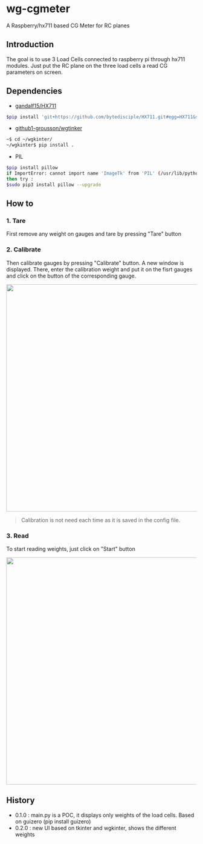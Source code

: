 # wg-cgmeter
A Raspberry/hx711 based CG Meter for RC planes

## Introduction
The goal is to use 3 Load Cells connected to raspberry pi through hx711 modules.
Just put the RC plane on the three load cells a read CG parameters on screen.

## Dependencies
* [gandalf15/HX711](https://github.com/gandalf15/HX711)
```bash
$pip install 'git+https://github.com/bytedisciple/HX711.git#egg=HX711&subdirectory=HX711_Python3'
```
* [github1-grousson/wgtinker](github1-grousson/wgtinker)
``` bash
~$ cd ~/wgkinter/
~/wgkinter$ pip install .
```
* PIL
```bash
$pip install pillow
if ImportError: cannot import name 'ImageTk' from 'PIL' (/usr/lib/python3/dist-packages/PIL/__init__.py)
then try :
$sudo pip3 install pillow --upgrade
```

## How to
### 1. Tare
First remove any weight on gauges and tare by pressing "Tare" button
### 2. Calibrate
Then calibrate gauges by pressing "Calibrate" button. A new window is displayed. There, enter the calibration weight and put it on the fisrt gauges and click on the button of the corresponding gauge.

<img src="https://user-images.githubusercontent.com/113672043/214118059-e3bc23e9-1267-47e0-8c17-c6180ecbd167.png" width="600">

> Calibration is not need each time as it is saved in the config file.

### 3. Read
To start reading weights, just click on "Start" button

<img src="https://user-images.githubusercontent.com/113672043/214119208-15f6e85a-f438-4e04-875d-d123878a3a2d.png" width="600">

## History
* 0.1.0 : main.py is a POC, it displays only weights of the load cells. Based on guizero (pip install guizero)
* 0.2.0 : new UI based on tkinter and wgkinter, shows the different weights
